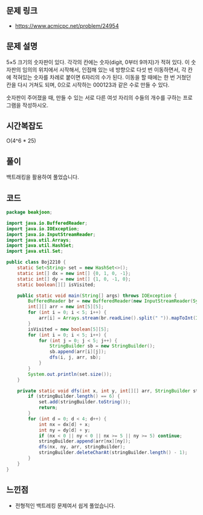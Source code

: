 ## 문제 링크
* https://www.acmicpc.net/problem/24954

## 문제 설명
5×5 크기의 숫자판이 있다. 각각의 칸에는 숫자(digit, 0부터 9까지)가 적혀 있다. 이 숫자판의 임의의 위치에서 시작해서, 인접해 있는 네 방향으로 다섯 번 이동하면서, 각 칸에 적혀있는 숫자를 차례로 붙이면 6자리의 수가 된다. 이동을 할 때에는 한 번 거쳤던 칸을 다시 거쳐도 되며, 0으로 시작하는 000123과 같은 수로 만들 수 있다.

숫자판이 주어졌을 때, 만들 수 있는 서로 다른 여섯 자리의 수들의 개수를 구하는 프로그램을 작성하시오.

## 시간복잡도

O(4^6 * 25)

## 풀이

백트래킹을 활용하여 풀었습니다.

## 코드
```java
package beakjoon;

import java.io.BufferedReader;
import java.io.IOException;
import java.io.InputStreamReader;
import java.util.Arrays;
import java.util.HashSet;
import java.util.Set;

public class Boj2210 {
	static Set<String> set = new HashSet<>();
	static int[] dx = new int[] {0, 1, 0, -1};
	static int[] dy = new int[] {1, 0, -1, 0};
	static boolean[][] isVisited;

	public static void main(String[] args) throws IOException {
		BufferedReader br = new BufferedReader(new InputStreamReader(System.in));
		int[][] arr = new int[5][5];
		for (int i = 0; i < 5; i++) {
			arr[i] = Arrays.stream(br.readLine().split(" ")).mapToInt(Integer::parseInt).toArray();
		}
		isVisited = new boolean[5][5];
		for (int i = 0; i < 5; i++) {
			for (int j = 0; j < 5; j++) {
				StringBuilder sb = new StringBuilder();
				sb.append(arr[i][j]);
				dfs(i, j, arr, sb);
			}
		}
		System.out.println(set.size());
	}

	private static void dfs(int x, int y, int[][] arr, StringBuilder stringBuilder) {
		if (stringBuilder.length() == 6) {
			set.add(stringBuilder.toString());
			return;
		}
		for (int d = 0; d < 4; d++) {
			int nx = dx[d] + x;
			int ny = dy[d] + y;
			if (nx < 0 || ny < 0 || nx >= 5 || ny >= 5) continue;
			stringBuilder.append(arr[nx][ny]);
			dfs(nx, ny, arr, stringBuilder);
			stringBuilder.deleteCharAt(stringBuilder.length() - 1);
		}
	}
}


```
## 느낀점
- 전형적인 백트레킹 문제여서 쉽게 풀었습니다.
